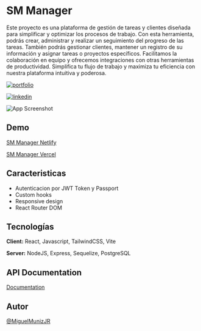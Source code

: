 
# SM Manager

Este proyecto es una plataforma de gestión de tareas y clientes diseñada para simplificar y optimizar los procesos de trabajo. Con esta herramienta, podrás crear, administrar y realizar un seguimiento del progreso de las tareas. También podrás gestionar clientes, mantener un registro de su información y asignar tareas o proyectos específicos. Facilitamos la colaboración en equipo y ofrecemos integraciones con otras herramientas de productividad. 
Simplifica tu flujo de trabajo y maximiza tu eficiencia con nuestra plataforma intuitiva y poderosa.



[![portfolio](https://img.shields.io/badge/my_portfolio-000?style=for-the-badge&logo=ko-fi&logoColor=white)](https://portafolio-miguelmuniz.vercel.app/)

[![linkedin](https://img.shields.io/badge/linkedin-0A66C2?style=for-the-badge&logo=linkedin&logoColor=white)](https://www.linkedin.com/in/miguel-mu%C3%B1iz-ba%C3%B1uelos-3a8a3a240/)




![App Screenshot](https://i.postimg.cc/9QPcmzPM/SM-Manager-cover.jpg)


## Demo

[SM Manager Netlify](https://sm-manager.netlify.app/)

[SM Manager Vercel](https://sm-manager-miguelmuniz.vercel.app/)


## Caracteristicas

- Autenticacion por JWT Token y Passport
- Custom hooks
- Responsive design
- React Router DOM


## Tecnologías

**Client:** React, Javascript, TailwindCSS, Vite

**Server:** NodeJS, Express, Sequelize, PostgreSQL


## API Documentation

[Documentation](https://crud-api-express.onrender.com/api/docs/)


## Autor

[@MiguelMunizJR](https://www.github.com/MiguelMunizJR)

